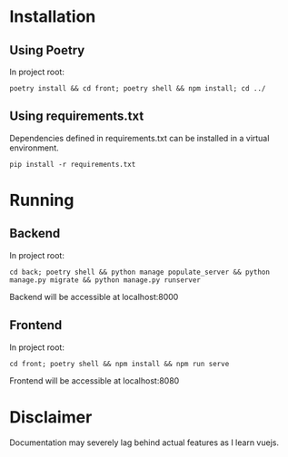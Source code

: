 # Installation
## Using Poetry
In project root:
```commandline
poetry install && cd front; poetry shell && npm install; cd ../
```
## Using requirements.txt
Dependencies defined in requirements.txt can be installed in a virtual environment.
```commandline
pip install -r requirements.txt
```

# Running
## Backend
In project root:
```commandline
cd back; poetry shell && python manage populate_server && python manage.py migrate && python manage.py runserver
```
Backend will be accessible at localhost:8000
## Frontend
In project root:
```commandline
cd front; poetry shell && npm install && npm run serve
```
Frontend will be accessible at localhost:8080

# Disclaimer
Documentation may severely lag behind actual features as I learn vuejs.

